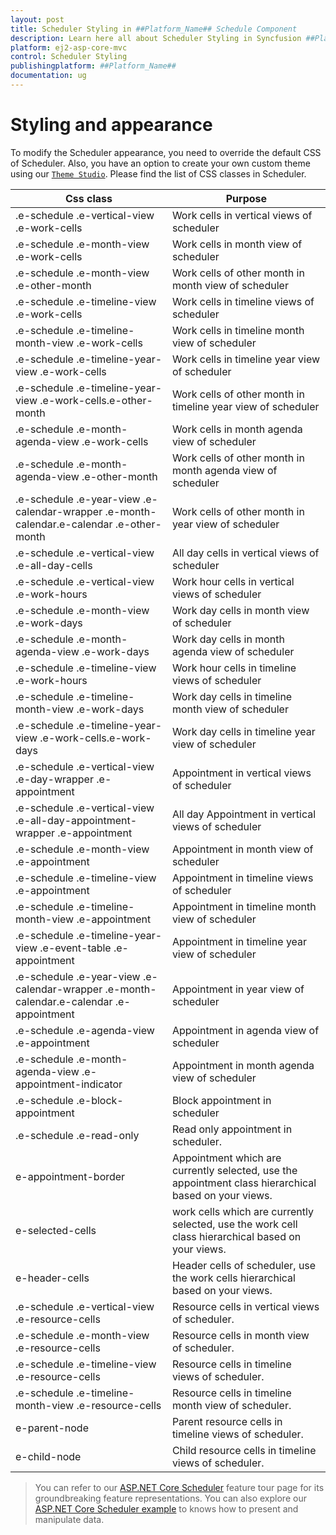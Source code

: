 ```yaml
---
layout: post
title: Scheduler Styling in ##Platform_Name## Schedule Component
description: Learn here all about Scheduler Styling in Syncfusion ##Platform_Name## Schedule component of Syncfusion Essential JS 2 and more.
platform: ej2-asp-core-mvc
control: Scheduler Styling
publishingplatform: ##Platform_Name##
documentation: ug
---
```



# Styling and appearance

To modify the Scheduler appearance, you need to override the default CSS of Scheduler. Also, you have an option to create your own custom theme using our [`Theme Studio`](https://ej2.syncfusion.com/themestudio/?theme=material). Please find the list of CSS classes in Scheduler.

| Css class | Purpose |
|-------|---------|
| .e-schedule .e-vertical-view .e-work-cells | Work cells in vertical views of scheduler |
| .e-schedule .e-month-view .e-work-cells | Work cells in month view of scheduler |
| .e-schedule .e-month-view .e-other-month | Work cells of other month in month view of scheduler |
| .e-schedule .e-timeline-view .e-work-cells | Work cells in timeline views of scheduler |
| .e-schedule .e-timeline-month-view .e-work-cells | Work cells in timeline month view of scheduler |
| .e-schedule .e-timeline-year-view .e-work-cells | Work cells in timeline year view of scheduler |
| .e-schedule .e-timeline-year-view .e-work-cells.e-other-month | Work cells of other month in timeline year view of scheduler |
| .e-schedule .e-month-agenda-view .e-work-cells | Work cells in month agenda view of scheduler |
| .e-schedule .e-month-agenda-view .e-other-month | Work cells of other month in month agenda view of scheduler |
| .e-schedule .e-year-view .e-calendar-wrapper .e-month-calendar.e-calendar .e-other-month | Work cells of other month in year view of scheduler |
| .e-schedule .e-vertical-view .e-all-day-cells | All day cells in vertical views of scheduler |
| .e-schedule .e-vertical-view .e-work-hours | Work hour cells in vertical views of scheduler |
| .e-schedule .e-month-view .e-work-days | Work day cells in month view of scheduler |
| .e-schedule .e-month-agenda-view .e-work-days | Work day cells in month agenda view of scheduler |
| .e-schedule .e-timeline-view .e-work-hours | Work hour cells in timeline views of scheduler |
| .e-schedule .e-timeline-month-view .e-work-days | Work day cells in timeline month view of scheduler |
| .e-schedule .e-timeline-year-view .e-work-cells.e-work-days | Work day cells in timeline year view of scheduler |
| .e-schedule .e-vertical-view .e-day-wrapper .e-appointment | Appointment in vertical views of scheduler |
| .e-schedule .e-vertical-view .e-all-day-appointment-wrapper .e-appointment | All day Appointment in vertical views of scheduler |
| .e-schedule .e-month-view .e-appointment | Appointment in month view of scheduler |
| .e-schedule .e-timeline-view .e-appointment | Appointment in timeline views of scheduler |
| .e-schedule .e-timeline-month-view .e-appointment | Appointment in timeline month view of scheduler |
| .e-schedule .e-timeline-year-view .e-event-table .e-appointment | Appointment in timeline year view of scheduler |
| .e-schedule .e-year-view .e-calendar-wrapper .e-month-calendar.e-calendar .e-appointment | Appointment in year view of scheduler |
| .e-schedule .e-agenda-view .e-appointment | Appointment in agenda view of scheduler |
| .e-schedule .e-month-agenda-view .e-appointment-indicator | Appointment in month agenda view of scheduler |
| .e-schedule .e-block-appointment | Block appointment in scheduler |
| .e-schedule .e-read-only | Read only appointment in scheduler. |
| e-appointment-border | Appointment which are currently selected, use the appointment class hierarchical based on your views. |
| e-selected-cells | work cells which are currently selected, use the work cell class hierarchical based on your views. |
| e-header-cells | Header cells of scheduler, use the work cells hierarchical based on your views. |
| .e-schedule .e-vertical-view .e-resource-cells| Resource cells in vertical views of scheduler. |
| .e-schedule .e-month-view .e-resource-cells| Resource cells in month view of scheduler. |
| .e-schedule .e-timeline-view .e-resource-cells | Resource cells in timeline views of scheduler. |
| .e-schedule .e-timeline-month-view .e-resource-cells| Resource cells in timeline month view of scheduler. |
| e-parent-node | Parent resource cells in timeline views of scheduler. |
| e-child-node | Child resource cells in timeline views of scheduler. |

> You can refer to our [ASP.NET Core Scheduler](https://www.syncfusion.com/aspnet-core-ui-controls/scheduler) feature tour page for its groundbreaking feature representations. You can also explore our [ASP.NET Core Scheduler example](https://ej2.syncfusion.com/aspnetcore/Schedule/Overview#/material) to knows how to present and manipulate data.
